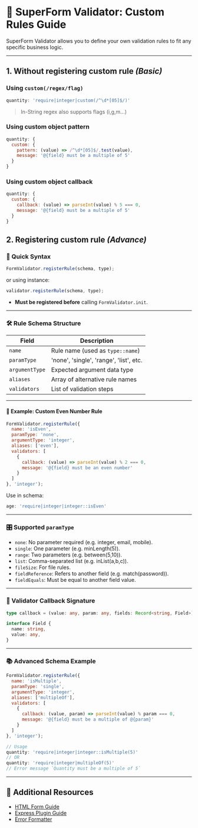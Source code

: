 # 📄 SuperForm Validator: Custom Rules Guide

SuperForm Validator allows you to define your own validation rules to fit any specific business logic.

---

## 1. Without registering custom rule _(Basic)_

### Using `custom(/regex/flag)`

```js
quantity: 'require|integer|custom(/^\d*[05]$/)'
```

> In-String regex also supports flags (i,g,m...)

### Using custom object pattern

```js
quantity: {
  custom: {
    pattern: (value) => /^\d*[05]$/.test(value),
    message: '@{field} must be a multiple of 5'
  }
}
```

### Using custom object callback

```js
quantity: {
  custom: {
    callback: (value) => parseInt(value) % 5 === 0,
    message: '@{field} must be a multiple of 5'
  }
}
```

## 2. Registering custom rule _(Advance)_

### 🚀 Quick Syntax

```js
FormValidator.registerRule(schema, type);
```

or using instance:

```js
validator.registerRule(schema, type);
```

* **Must be registered before** calling `FormValidator.init`.

---

### 🛠️ Rule Schema Structure

| Field          | Description                             |
| -------------- | --------------------------------------- |
| `name`         | Rule name (used as `type::name`)        |
| `paramType`    | 'none', 'single', 'range', 'list', etc. |
| `argumentType` | Expected argument data type             |
| `aliases`      | Array of alternative rule names         |
| `validators`   | List of validation steps                |

---

#### 📌 Example: Custom Even Number Rule

```js
FormValidator.registerRule({
  name: 'isEven',
  paramType: 'none',
  argumentType: 'integer',
  aliases: ['even'],
  validators: [
    {
      callback: (value) => parseInt(value) % 2 === 0,
      message: '@{field} must be an even number'
    }
  ]
}, 'integer');
```

Use in schema:

```js
age: 'require|integer|integer::isEven'
```

---

### 🎛 Supported `paramType`

* `none`: No parameter required (e.g. integer, email, mobile).
* `single`: One parameter (e.g. minLength(5)).
* `range`: Two parameters (e.g. between(5,10)).
* `list`: Comma-separated list (e.g. inList(a,b,c)).
* `fileSize`: For file rules.
* `fieldReference`: Refers to another field (e.g. match(password)).
* `fieldEquals`: Must be equal to another field value.

---

### 🔧 Validator Callback Signature

```ts
type callback = (value: any, param: any, fields: Record<string, Field>) => boolean;

interface Field {
  name: string,
  value: any,
}
```

---

### 📚 Advanced Schema Example

```js
FormValidator.registerRule({
  name: 'isMultiple',
  paramType: 'single',
  argumentType: 'integer',
  aliases: ['multipleOf'],
  validators: [
    {
      callback: (value, param) => parseInt(value) % param === 0,
      message: '@{field} must be a multiple of @{param}'
    }
  ]
}, 'integer');

// Usage
quantity: 'require|integer|integer::isMultiple(5)'
// OR
quantity: 'require|integer|multipleOf(5)'
// Error message `Quantity must be a multiple of 5`
```

---

## 🔗 Additional Resources

* [HTML Form Guide](./html-form.md)
* [Express Plugin Guide](./express.md)
* [Error Formatter](./error-formatter.md)
